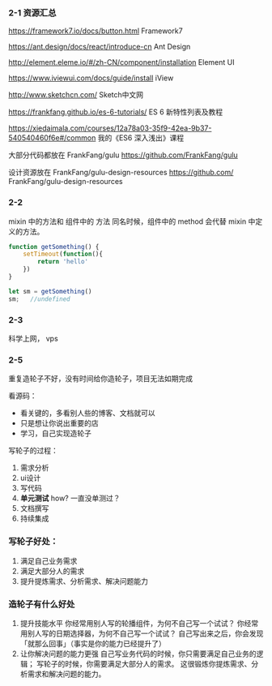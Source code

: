 ### 2-1 资源汇总

https://framework7.io/docs/button.html  Framework7

https://ant.design/docs/react/introduce-cn Ant Design

http://element.eleme.io/#/zh-CN/component/installation Element UI

https://www.iviewui.com/docs/guide/install iView

http://www.sketchcn.com/ Sketch中文网

https://frankfang.github.io/es-6-tutorials/ ES 6 新特性列表及教程

https://xiedaimala.com/courses/12a78a03-35f9-42ea-9b37-540540460f6e#/common 我的《ES6 深入浅出》课程

大部分代码都放在 FrankFang/gulu  https://github.com/FrankFang/gulu

设计资源放在 FrankFang/gulu-design-resources https://github.com/
FrankFang/gulu-design-resources


### 2-2


mixin 中的方法和 组件中的 方法 同名时候，组件中的 method 会代替 mixin 中定义的方法。


```js
function getSomething() {
	setTimeout(function(){
		return 'hello'
	})
}

let sm = getSomething()
sm;   //undefined
```


### 2-3

科学上网， vps



### 2-5

重复造轮子不好，没有时间给你造轮子，项目无法如期完成

看源码：	

- 看关键的，多看别人些的博客、文档就可以	
- 只是想让你说出重要的店
-  学习，自己实现造轮子	


写轮子的过程：

1. 需求分析
2. ui设计
3. 写代码
4. **单元测试**    how? 一直没单测过？
5. 文档撰写
6. 持续集成
   	

### 写轮子好处：

1. 满足自己业务需求
2. 满足大部分人的需求
3. 提升提炼需求、分析需求、解决问题能力



### 造轮子有什么好处

1. 提升技能水平
   你经常用别人写的轮播组件，为何不自己写一个试试？
   你经常用别人写的日期选择器，为何不自己写一个试试？
   自己写出来之后，你会发现「就那么回事」（事实是你的能力已经提升了）
2. 让你解决问题的能力更强
   自己写业务代码的时候，你只需要满足自己业务的逻辑；
   写轮子的时候，你需要满足大部分人的需求。
   这很锻炼你提炼需求、分析需求和解决问题的能力。

